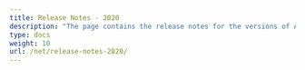 ```yaml
---
title: Release Notes - 2020
description: "The page contains the release notes for the versions of Aspose.Tasks for .NET released in 2020."
type: docs
weight: 10
url: /net/release-notes-2020/
---
```



